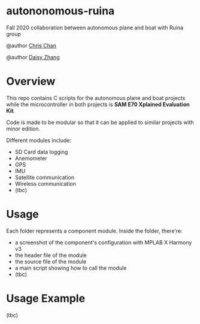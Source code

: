 # autononomous-ruina
Fall 2020 collaboration between autonomous plane and boat with Ruina group

@author [Chris Chan](mailto:cec272@cornell.edu?subject=[GitHub]%20Source%20Han%20Sans)

@author [Daisy Zhang](mailto:dz298@cornell.edu?subject=[GitHub]%20Source%20Han%20Sans)

# Overview
This repo contains C scripts for the autonomous plane and boat projects while 
the microcontroller in both projects is **SAM E70 Xplained Evaluation Kit**.

Code is made to be modular so that it can be applied to similar projects with minor edition. 

Different modules include:
- SD Card data logging 
- Anemometer
- GPS
- IMU
- Satellite communication
- Wireless communication
- (tbc)

# Usage
Each folder represents a component module. Inside the folder, there're:
- a screenshot of the component's configuration with MPLAB X Harmony v3
- the header file of the module
- the source file of the module
- a main script showing how to call the module
- (tbc)

# Usage Example
(tbc)
